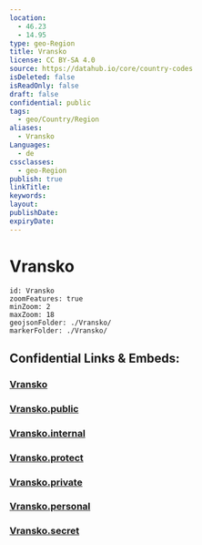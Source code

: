 ```yaml
---
location:
  - 46.23
  - 14.95
type: geo-Region
title: Vransko
license: CC BY-SA 4.0
source: https://datahub.io/core/country-codes
isDeleted: false
isReadOnly: false
draft: false
confidential: public
tags:
  - geo/Country/Region
aliases:
  - Vransko
Languages:
  - de
cssclasses:
  - geo-Region
publish: true
linkTitle:
keywords:
layout:
publishDate:
expiryDate:
---
```


# Vransko

```leaflet
id: Vransko
zoomFeatures: true 
minZoom: 2 
maxZoom: 18
geojsonFolder: ./Vransko/
markerFolder: ./Vransko/
```


## Confidential Links & Embeds: 

### [Vransko](/_Standards/Earth/Continent/Europe/Europe~Central/Slovenia/Regions~Slovenia/Savinjska/counties~Savinjska/Vransko.md) 

### [Vransko.public](/_public/Earth/Continent/Europe/Europe~Central/Slovenia/Regions~Slovenia/Savinjska/counties~Savinjska/Vransko.public.md) 

### [Vransko.internal](/_internal/Earth/Continent/Europe/Europe~Central/Slovenia/Regions~Slovenia/Savinjska/counties~Savinjska/Vransko.internal.md) 

### [Vransko.protect](/_protect/Earth/Continent/Europe/Europe~Central/Slovenia/Regions~Slovenia/Savinjska/counties~Savinjska/Vransko.protect.md) 

### [Vransko.private](/_private/Earth/Continent/Europe/Europe~Central/Slovenia/Regions~Slovenia/Savinjska/counties~Savinjska/Vransko.private.md) 

### [Vransko.personal](/_personal/Earth/Continent/Europe/Europe~Central/Slovenia/Regions~Slovenia/Savinjska/counties~Savinjska/Vransko.personal.md) 

### [Vransko.secret](/_secret/Earth/Continent/Europe/Europe~Central/Slovenia/Regions~Slovenia/Savinjska/counties~Savinjska/Vransko.secret.md)

